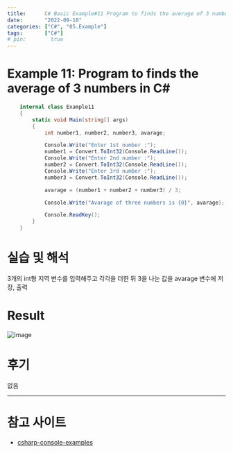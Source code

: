 ```yaml
---
title:      C# Basic Example#11 Program to finds the average of 3 numbers in C#
date:       "2022-09-18"
categories: ["C#", "05.Example"]
tags:       ["C#"]
# pin:        true
---
```


# Example 11: Program to finds the average of 3 numbers in C#
```c#
    internal class Example11
    {
        static void Main(string[] args)
        {
            int number1, number2, number3, avarage;

            Console.Write("Enter 1st number :");
            number1 = Convert.ToInt32(Console.ReadLine());
            Console.Write("Enter 2nd number :");
            number2 = Convert.ToInt32(Console.ReadLine());
            Console.Write("Enter 3rd number :");
            number3 = Convert.ToInt32(Console.ReadLine());

            avarage = (number1 + number2 + number3) / 3;

            Console.Write("Avarage of three numbers is {0}", avarage);

            Console.ReadKey();
        }
    }
```

# 실습 및 해석
3개의 int형 지역 변수를 입력해주고 각각을 더한 뒤 3을 나눈 값을 avarage 변수에 저장, 출력

# Result
![image](https://user-images.githubusercontent.com/85896566/190882112-9bcd7854-7dd0-48a7-8aad-8113f51a1424.png)

# 후기
없음

---

# 참고 사이트
- [csharp-console-examples](https://www.csharp-console-examples.com/csharp-console/c-console-examples/)